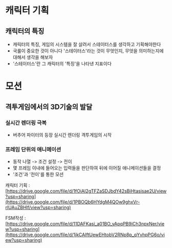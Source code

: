 # 캐릭터 기획

## 캐릭터의 특징

- 캐릭터의 특징, 게임의 시스템을 잘 살려서 스테이터스를 생각하고 기획해야한다
- 국룰이 중요한 것이 아니다 '스테이터스'라는 것이 무엇인지, 무엇을 의미하는지에 대해서 생각을 해보자
- '스테이터스'란 그 캐릭터의 '특징'을 나타낸 지표이다

# 모션

## 격투게임에서의 3D기술의 발달

### 실시간 렌더링 극복

- 버추어 파이터의 등장 실시간 렌더링 격투게임의 시작

### 프레임 단위의 애니메이션

- 동작 나열 -> 조건 설정 -> 전이
- 몇 프레임 이내에 들어오는 입력들을 판단하여 뒤에 이어질 애니메이션들을 결정
- '조건'과 '전이'를 통한 모션

캐릭터 기획 : [https://drive.google.com/file/d/1fOiAI2gTFZaSDJbdY42sBiHtasisae2U/view?usp=sharing](https://drive.google.com/file/d/1PBOQb6HYdgM4QOw9ghxVr-rlUAuZBHlf/view?usp=sharing)

FSM작성 : [https://drive.google.com/file/d/11DAFKasi_a01BO_yApqPB9iCh3npxNer/view?usp=sharing](https://drive.google.com/file/d/1jkCAIftUewEHtobV2RNp8p_qYvhpPG6o/view?usp=sharing)
